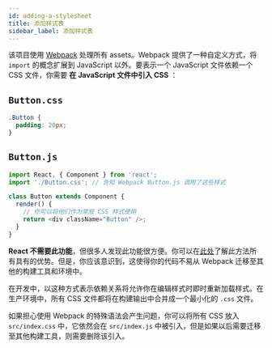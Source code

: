 ```yaml
---
id: adding-a-stylesheet
title: 添加样式表
sidebar_label: 添加样式表
---
```


该项目使用 [Webpack](https://webpack.js.org/) 处理所有 assets。Webpack 提供了一种自定义方式，将 `import` 的概念扩展到 JavaScript 以外。要表示一个 JavaScript 文件依赖一个 CSS 文件，你需要 **在 JavaScript 文件中引入 CSS** ：

## `Button.css`

```css
.Button {
  padding: 20px;
}
```

## `Button.js`

```js
import React, { Component } from 'react';
import './Button.css'; // 告知 Webpack Button.js 调用了这些样式

class Button extends Component {
  render() {
    // 你可以将他们作为常规 CSS 样式使用
    return <div className="Button" />;
  }
}
```

**React 不需要此功能**，但很多人发现此功能很方便。你可以在[此处](https://medium.com/seek-blog/block-element-modifying-your-javascript-components-d7f99fcab52b)了解此方法所有具有的优势。但是，你应该意识到，这使得你的代码不易从 Webpack 迁移至其他的构建工具和环境中。

在开发中，以这种方式表示依赖关系将允许你在编辑样式时即时重新加载样式。在生产环境中，所有 CSS 文件都将在构建输出中合并成一个最小化的 `.css` 文件。

如果担心使用 Webpack 的特殊语法会产生问题，你可以将所有 CSS 放入 `src/index.css` 中，它依然会在 `src/index.js` 中被引入，但是如果以后需要迁移至其他构建工具，则需要删除该引入。
